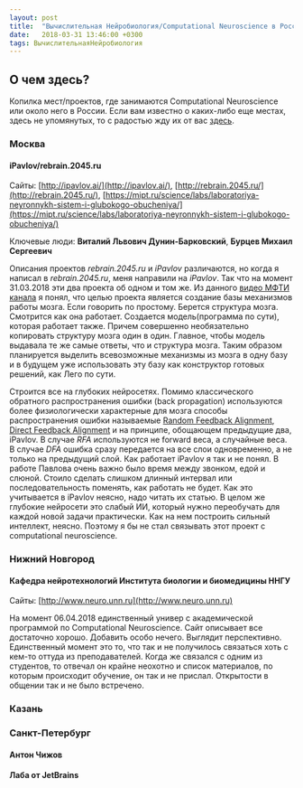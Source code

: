 ```yaml
---
layout: post
title:  "Вычислительная Нейробиология/Computational Neuroscience в России"
date:   2018-03-31 13:46:00 +0300
tags: ВычислительнаяНейробиология
---
```


## О чем здесь?
Копилка мест/проектов, где занимаются Computational Neuroscience или около него в России. Если вам известно о каких-либо еще местах, здесь не упомянутых, то с радостью жду их от вас [здесь](https://github.com/vogdb/vogdb.github.io/issues/new).

### Москва

#### iPavlov/rebrain.2045.ru

Сайты: [http://ipavlov.ai/](http://ipavlov.ai/), [http://rebrain.2045.ru/](http://rebrain.2045.ru/), [https://mipt.ru/science/labs/laboratoriya-neyronnykh-sistem-i-glubokogo-obucheniya/](https://mipt.ru/science/labs/laboratoriya-neyronnykh-sistem-i-glubokogo-obucheniya/)

Ключевые люди: **Виталий Львович Дунин-Барковский**, **Бурцев Михаил Сергеевич**

Описания проектов *rebrain.2045.ru* и *iPavlov* различаются, но когда я написал в *rebrain.2045.ru*, меня направили на *iPavlov*. Так что на момент 31.03.2018 эти два проекта об одном и том же. Из данного [видео МФТИ канала](https://vk.com/videos-932?z=video-932_456239091%2Fclub932%2Fpl_-932_-2) я понял, что целью проекта является создание базы механизмов работы мозга. Если говорить по простому. Берется структура мозга. Смотрится как она работает. Создается модель(программа по сути), которая работает также. Причем совершенно необязательно копировать структуру мозга один в один. Главное, чтобы модель выдавала те же самые ответы, что и структура мозга. Таким образом планируется выделить всевозможные механизмы из мозга в одну базу и в будущем уже использовать эту базу как конструктор готовых решений, как Лего по сути.

Строится все на глубоких нейросетях. Помимо классического обратного распространения ошибки (back propagation) используются более физиологически характерные для мозга способы распространения ошибки называемые [Random Feedback Alignment](https://www.nature.com/articles/ncomms13276), [Direct Feedback Alignment](https://arxiv.org/abs/1609.01596) и на принципе, обощающем предыдущие два, iPavlov. В случае *RFA* используются не forward веса, а случайные веса. В случае *DFA* ошибка сразу передается на все слои одновременно, а не только на предыдущий слой. Как работает iPavlov я так и не понял. В работе Павлова очень важно было время между звонком, едой и слюной. Стоило сделать слишком длинный интервал или последовательность поменять, как работать не будет. Как это учитывается в iPavlov неясно, надо читать их статью. В целом же глубокие нейросети это слабый ИИ, который нужно переобучать для каждой новой задачи практически. Как на нем построить сильный интеллект, неясно. Поэтому я бы не стал связывать этот проект с computational neuroscience.

### Нижний Новгород

#### Кафедра нейротехнологий Института биологии и биомедицины ННГУ

Сайты:  [http://www.neuro.unn.ru](http://www.neuro.unn.ru)

На момент 06.04.2018 единственный универ с академической программой по Computational Neuroscience. Сайт описывает все достаточно хорошо. Добавить особо нечего. Выглядит перспективно. Единственный момент это то, что так и не получилось связаться хоть с кем-то оттуда из преподавателей. Когда же связался с одним из студентов, то отвечал он крайне неохотно и список материалов, по которым происходит обучение, он так и не прислал. Открытости в общении так и не было встречено.

### Казань

### Санкт-Петербург

#### Антон Чижов

#### Лаба от JetBrains
